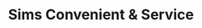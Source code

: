 ---
title: "Sims Convenient & Service"
url: /sims/sims-convenient-and-service/
shop: convenience
---